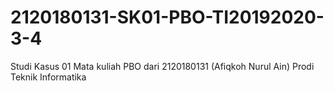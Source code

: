 # 2120180131-SK01-PBO-TI20192020-3-4
Studi Kasus 01 Mata kuliah PBO dari 2120180131 (Afiqkoh Nurul Ain) Prodi Teknik Informatika
